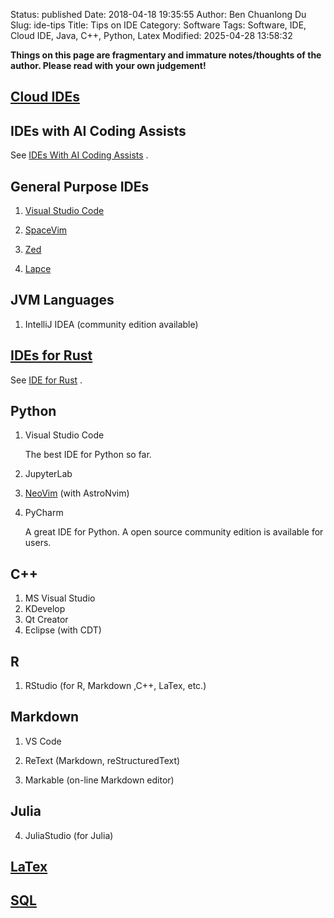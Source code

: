 Status: published
Date: 2018-04-18 19:35:55
Author: Ben Chuanlong Du
Slug: ide-tips
Title: Tips on IDE
Category: Software
Tags: Software, IDE, Cloud IDE, Java, C++, Python, Latex
Modified: 2025-04-28 13:58:32

**Things on this page are fragmentary and immature notes/thoughts of the author. Please read with your own judgement!**

## [Cloud IDEs](http://www.legendu.net/misc/blog/cloud-ide/)

## IDEs with AI Coding Assists

See
[IDEs With AI Coding Assists]( https://www.legendu.net/misc/blog/IDEs-with-AI-coding-Assists ) 
.

## General Purpose IDEs

1. [Visual Studio Code]( https://www.legendu.net/misc/blog/vscode-tips ) 

2. [SpaceVim]( https://www.legendu.net/misc/blog/spacevim-tips ) 

4. [Zed]( https://www.legendu.net/misc/blog/tips-on-the-zed-ide ) 

3. [Lapce](https://github.com/lapce/lapce)

## JVM Languages

1. IntelliJ IDEA (community edition available)

## [IDEs for Rust]( https://www.legendu.net/misc/blog/IDE-for-Rust ) 

See [IDE for Rust]( https://www.legendu.net/misc/blog/IDE-for-Rust ) 
.

## Python

1. Visual Studio Code

    The best IDE for Python so far.

2. JupyterLab

3. [NeoVim](https://www.legendu.net/misc/blog/tips-on-neovim) (with AstroNvim)

2. PyCharm

    A great IDE for Python.
    A open source community edition is available for users.


## C++

1. MS Visual Studio
2. KDevelop
3. Qt Creator
4. Eclipse (with CDT)

## R

1. RStudio (for R, Markdown ,C++, LaTex, etc.)

## Markdown

1. VS Code

4. ReText (Markdown, reStructuredText)

5. Markable (on-line Markdown editor)

## Julia

4. JuliaStudio (for Julia)

## [LaTex](http://www.legendu.net/misc/blog/latex-ide)

## [SQL](http://www.legendu.net/misc/blog/ide-for-sql/)
